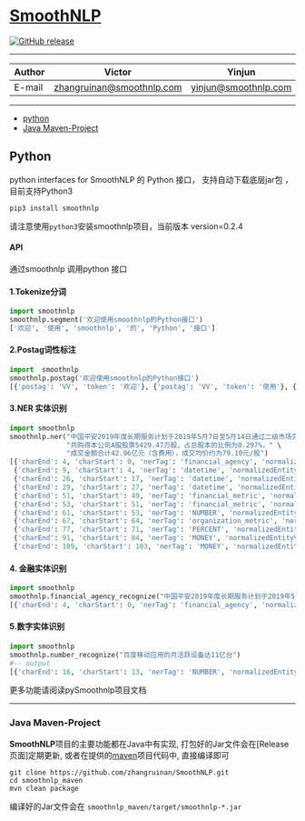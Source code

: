 # [SmoothNLP](http://www.smoothnlp.com)
[![GitHub release](https://img.shields.io/badge/Version-0.2-green.svg)](https://github.com/zhangruinan/SmoothNLP/releases)
****	
|Author|Victor|Yinjun
|---|---|----
|E-mail|zhangruinan@smoothnlp.com|yinjun@smoothnlp.com
****


<!-- ----------- -->
- <a href="#python">python</a>
- <a href="java-maven">Java Maven-Project</a>
    
## Python
python interfaces for SmoothNLP 的 Python 接口， 支持自动下载底层jar包 ，目前支持Python3

```shell
pip3 install smoothnlp
```
请注意使用`python3`安装smoothnlp项目，当前版本 version=0.2.4

#### API 

通过smoothnlp 调用python 接口

#### 1.Tokenize分词
```python
import smoothnlp 
smoothnlp.segment('欢迎使用smoothnlp的Python接口')
['欢迎', '使用', 'smoothnlp', '的', 'Python', '接口']
```


#### 2.Postag词性标注
```python
import  smoothnlp
smoothnlp.postag('欢迎使用smoothnlp的Python接口')
[{'postag': 'VV', 'token': '欢迎'}, {'postag': 'VV', 'token': '使用'}, {'postag': 'NN', 'token': 'smoothnlp'}, {'postag': 'DEC', 'token': '的'}, {'postag': 'NN', 'token': 'Python'}, {'postag': 'NN', 'token': '接口'}]
```


#### 3.NER 实体识别
```python
import smoothnlp
smoothnlp.ner("中国平安2019年度长期服务计划于2019年5月7日至5月14日通过二级市场完成购股，" \
              "共购得本公司A股股票5429.47万股，占总股本的比例为0.297%，" \
              "成交金额合计42.96亿元（含费用），成交均价约为79.10元/股")
[{'charEnd': 4, 'charStart': 0, 'nerTag': 'financial_agency', 'normalizedEntityValue': '中国平安', 'sTokenList': None, 'text': '中国平安'},
 {'charEnd': 9, 'charStart': 4, 'nerTag': 'datetime', 'normalizedEntityValue': '2019年', 'sTokenList': None, 'text': '2019年'}, 
 {'charEnd': 26, 'charStart': 17, 'nerTag': 'datetime', 'normalizedEntityValue': '2019年5月7日', 'sTokenList': None, 'text': '2019年5月7日'},
 {'charEnd': 29, 'charStart': 27, 'nerTag': 'datetime', 'normalizedEntityValue': '5月', 'sTokenList': None, 'text': '5月'}, 
 {'charEnd': 51, 'charStart': 49, 'nerTag': 'financial_metric', 'normalizedEntityValue': 'A股', 'sTokenList': None, 'text': 'A股'}, 
 {'charEnd': 53, 'charStart': 51, 'nerTag': 'financial_metric', 'normalizedEntityValue': '股票', 'sTokenList': None, 'text': '股票'}, 
 {'charEnd': 61, 'charStart': 53, 'nerTag': 'NUMBER', 'normalizedEntityValue': '54294700', 'sTokenList': {'25': {'postag': 'NN', 'token': '5429.47万'}}, 'text': '5429.47万'}, 
 {'charEnd': 67, 'charStart': 64, 'nerTag': 'organization_metric', 'normalizedEntityValue': '总股本', 'sTokenList': None, 'text': '总股本'}, 
 {'charEnd': 77, 'charStart': 71, 'nerTag': 'PERCENT', 'normalizedEntityValue': '0.297%', 'sTokenList': {'33': {'postag': 'NN', 'token': '0.297%'}}, 'text': '0.297%'}, 
 {'charEnd': 91, 'charStart': 84, 'nerTag': 'MONEY', 'normalizedEntityValue': '¥4296000000', 'sTokenList': {'38': {'postag': 'CD', 'token': '42.96亿'}, '39': {'postag': 'M', 'token': '元'}}, 'text': '42.96亿元'}, 
 {'charEnd': 109, 'charStart': 103, 'nerTag': 'MONEY', 'normalizedEntityValue': '¥79.1', 'sTokenList': {'49': {'postag': 'CD', 'token': '79.10'}, '50': {'postag': 'M', 'token': '元'}}, 'text': '79.10元'}]
```


#### 4. 金融实体识别
```python
import smoothnlp
smoothnlp.financial_agency_recognize("中国平安2019年度长期服务计划于2019年5月7日至5月14日通过二级市场完成购股")
[{'charEnd': 4, 'charStart': 0, 'nerTag': 'financial_agency', 'normalizedEntityValue': '中国平安', 'sTokenList': None, 'text': '中国平安'}]
```


#### 5.数字实体识别
```python
import smoothnlp
smoothnlp.number_recognize("百度移动应用的月活跃设备达11亿台")
#-- output
[{'charEnd': 16, 'charStart': 13, 'nerTag': 'NUMBER', 'normalizedEntityValue': '1100000000', 'sTokenList': {'9': {'postag': 'CD', 'token': '11亿'}}, 'text': '11亿'}]
```
更多功能请阅读pySmoothnlp项目文档

----------

### Java Maven-Project
**SmoothNLP**项目的主要功能都在Java中有实现, 打包好的Jar文件会在[Release页面]定期更新, 或者在提供的[maven](https://github.com/zhangruinan/SmoothNLP/tree/master/smoothnlp_maven)项目代码中, 直接编译即可
```
git clone https://github.com/zhangruinan/SmoothNLP.git
cd smoothnlp_maven
mvn clean package
```
编译好的Jar文件会在 `smoothnlp_maven/target/smoothnlp-*.jar`





